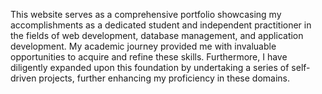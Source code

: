 
This website serves as a comprehensive portfolio showcasing my accomplishments as a dedicated student and independent practitioner in the fields of web development, database management, and application development. My academic journey provided me with invaluable opportunities to acquire and refine these skills. Furthermore, I have diligently expanded upon this foundation by undertaking a series of self-driven projects, further enhancing my proficiency in these domains.

